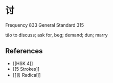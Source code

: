 # 讨
Frequency 833
General Standard 315

tǎo
to discuss; ask for, beg; demand; dun; marry

## References
- [[HSK 4]]
- [[5 Strokes]]
- [[言 Radical]]